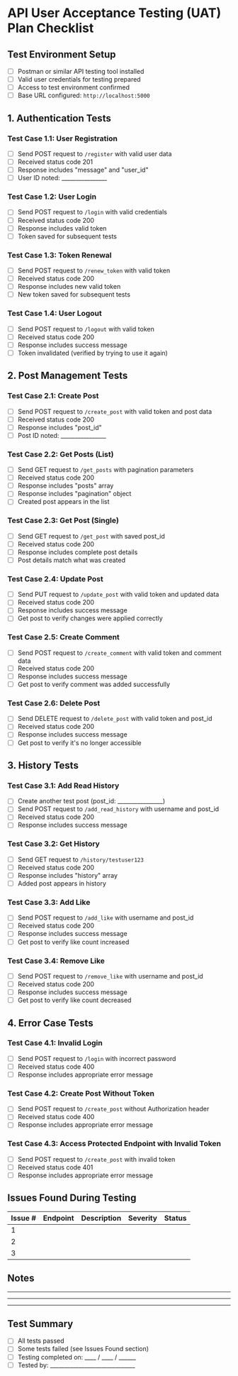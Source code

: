# API User Acceptance Testing (UAT) Plan Checklist

## Test Environment Setup

- [ ] Postman or similar API testing tool installed
- [ ] Valid user credentials for testing prepared
- [ ] Access to test environment confirmed
- [ ] Base URL configured: `http://localhost:5000` 

## 1. Authentication Tests

### Test Case 1.1: User Registration
- [ ] Send POST request to `/register` with valid user data
- [ ] Received status code 201
- [ ] Response includes "message" and "user_id"
- [ ] User ID noted: ________________

### Test Case 1.2: User Login
- [ ] Send POST request to `/login` with valid credentials
- [ ] Received status code 200
- [ ] Response includes valid token
- [ ] Token saved for subsequent tests

### Test Case 1.3: Token Renewal
- [ ] Send POST request to `/renew_token` with valid token
- [ ] Received status code 200
- [ ] Response includes new valid token
- [ ] New token saved for subsequent tests

### Test Case 1.4: User Logout
- [ ] Send POST request to `/logout` with valid token
- [ ] Received status code 200
- [ ] Response includes success message
- [ ] Token invalidated (verified by trying to use it again)

## 2. Post Management Tests

### Test Case 2.1: Create Post
- [ ] Send POST request to `/create_post` with valid token and post data
- [ ] Received status code 200
- [ ] Response includes "post_id"
- [ ] Post ID noted: ________________

### Test Case 2.2: Get Posts (List)
- [ ] Send GET request to `/get_posts` with pagination parameters
- [ ] Received status code 200
- [ ] Response includes "posts" array
- [ ] Response includes "pagination" object
- [ ] Created post appears in the list

### Test Case 2.3: Get Post (Single)
- [ ] Send GET request to `/get_post` with saved post_id
- [ ] Received status code 200
- [ ] Response includes complete post details
- [ ] Post details match what was created

### Test Case 2.4: Update Post
- [ ] Send PUT request to `/update_post` with valid token and updated data
- [ ] Received status code 200
- [ ] Response includes success message
- [ ] Get post to verify changes were applied correctly

### Test Case 2.5: Create Comment
- [ ] Send POST request to `/create_comment` with valid token and comment data
- [ ] Received status code 200
- [ ] Response includes success message
- [ ] Get post to verify comment was added successfully

### Test Case 2.6: Delete Post
- [ ] Send DELETE request to `/delete_post` with valid token and post_id
- [ ] Received status code 200
- [ ] Response includes success message
- [ ] Get post to verify it's no longer accessible

## 3. History Tests

### Test Case 3.1: Add Read History
- [ ] Create another test post (post_id: ________________)
- [ ] Send POST request to `/add_read_history` with username and post_id
- [ ] Received status code 200
- [ ] Response includes success message

### Test Case 3.2: Get History
- [ ] Send GET request to `/history/testuser123`
- [ ] Received status code 200
- [ ] Response includes "history" array
- [ ] Added post appears in history

### Test Case 3.3: Add Like
- [ ] Send POST request to `/add_like` with username and post_id
- [ ] Received status code 200
- [ ] Response includes success message
- [ ] Get post to verify like count increased

### Test Case 3.4: Remove Like
- [ ] Send POST request to `/remove_like` with username and post_id
- [ ] Received status code 200
- [ ] Response includes success message
- [ ] Get post to verify like count decreased

## 4. Error Case Tests

### Test Case 4.1: Invalid Login
- [ ] Send POST request to `/login` with incorrect password
- [ ] Received status code 400
- [ ] Response includes appropriate error message

### Test Case 4.2: Create Post Without Token
- [ ] Send POST request to `/create_post` without Authorization header
- [ ] Received status code 400
- [ ] Response includes appropriate error message

### Test Case 4.3: Access Protected Endpoint with Invalid Token
- [ ] Send POST request to `/create_post` with invalid token
- [ ] Received status code 401
- [ ] Response includes appropriate error message

## Issues Found During Testing

| Issue # | Endpoint | Description | Severity | Status |
|---------|----------|-------------|----------|--------|
| 1 | | | | |
| 2 | | | | |
| 3 | | | | |

## Notes
_______________________________________________________________________
_______________________________________________________________________
_______________________________________________________________________

## Test Summary

- [ ] All tests passed
- [ ] Some tests failed (see Issues Found section)
- [ ] Testing completed on: ____ / ____ / ______
- [ ] Tested by: ______________________________